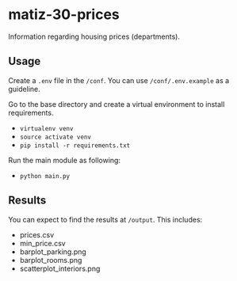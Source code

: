 # matiz-30-prices

Information regarding housing prices (departments).


## Usage

Create a ``.env`` file in the ``/conf``.
You can use ```/conf/.env.example``` as a guideline.

Go to the base directory and create a virtual 
environment to install requirements. 

* ```virtualenv venv```
* ```source activate venv```
* ```pip install -r requirements.txt```

Run the main module as following:

* ```python main.py```

## Results

You can expect to find the results at ```/output```.
This includes:

* prices.csv
* min_price.csv
* barplot_parking.png
* barplot_rooms.png
* scatterplot_interiors.png

